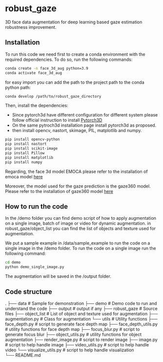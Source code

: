 # robust_gaze

3D face data augmentation for deep learning based gaze estimation robustness improvement.


## Installation

To run this code we need first to create a conda environment with the required dependencies. To do so, run the following commands:

```bash
conda create -n face_3d_aug python=3.9
conda activate face_3d_aug
```

for easy import you can add the path to the project path to the conda python path:
```bash
conda develop /path/to/robust_gaze_directory
```

Then, install the dependencies: 
- Since pytorch3d have different configuration for different system please follow official instruction to install [Pytorch3D](https://github.com/facebookresearch/pytorch3d/blob/main/INSTALL.md)
- On the same pytroch3d installation page install pytorch3d as proposed.
- then install opencv, nastort, skimage, PIL, matplotlib and numpy.
```bash
pip install opencv-python
pip install nastort
pip install scikit-image
pip install Pillow
pip install matplotlib
pip install numpy
```

Regarding, the face 3d model EMOCA please refer to the installation of emoca model [here](https://github.com/radekd91/emoca#installation)

Moreover, the model used for the gaze prediction is the gaze360 model. Please refer to the installation of gaze360 model [here](https://github.com/erkil1452/gaze360)
## How to run the code

In the /demo folder you can find demo script of how to apply augmentation on a single image, batch of image or video for dynamic augmentation. 
in robust_gaze/object_list you can find the list of objects and texture  used for augmentation.

We put a sample example in /data/sample_example to run the code on a single image in the /demo folder. To run the code on a single image run the following command:

```bash
cd demo
python demo_single_image.py
```
The augmentation will be saved in the /output folder.

## Code structure

.
├── data                                # Sample for demonstration 
├── demo                                # Demo code to run and understand the code 
├── output                              # output if any
├── robust_gaze                         # Source files 
    ├── object_list                     # List of object and texture used for augmentation
    ├── augmentation.py                 # Class for augmentation 
    └── utils                           # Utility functions
        ├── face_depth.py               # script to generate face depth map
        ├── face_depth_utils.py         # utility functions for face depth map
        ├── focus_blur.py               # script to generate focus blur
        ├── object_utils.py             # utility functions for object augmentation
        ├── render_image.py             # script to render image
        ├── image.py                    # script to help handle image
        ├── video_utils.py              # script to help handle video
        └── visualize_utils.py          # script to help handle visualization    
└── README.md

